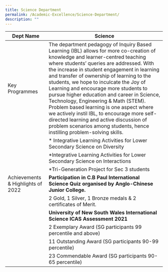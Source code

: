 ```yaml
---
title: Science Department
permalink: /Academic-Excellence/Science-Department/
description: ""
---
```


| Dept Name 	| Science	|
| - | -	|
| Key Programmes| The department pedagogy of Inquiry Based Learning (IBL) allows for more co-creation of knowledge and learner-centred teaching where students’ queries are addressed. With the increase in student engagement in learning and transfer of ownership of learning to the students, we hope to inculcate the Joy of Learning and encourage more students to pursue higher education and career in Science, Technology, Engineering & Math (STEM). Problem based learning is one aspect where we actively instil IBL, to encourage more self-directed learning and active discussion of problem scenarios among students, hence instilling problem-solving skills.|
||*   Integrative Learning Activities for Lower Secondary Science on Diversity|
||*Integrative Learning Activities for Lower Secondary Science on Interactions |
||*Tri-Generation Project for Sec 3 students|
Achievements & Highlights of 2022	| **Participation in C.B Paul International Science Quiz organised by Anglo-Chinese Junior College.**|
||2 Gold, 1 Silver, 1 Bronze medals & 2 certificates of Merit.|
||**University of New South Wales International Science ICAS Assessment 2021**|
||2 Exemplary Award (SG participants 99 percentile and above)|
|| 11 Outstanding Award (SG participants 90-99 percentile)|    
||23 Commendable Award (SG participants 90-65 percentile)|